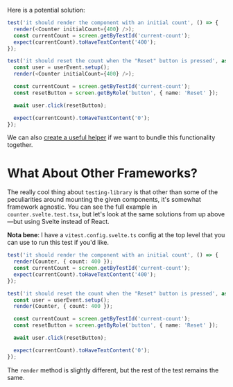 Here is a potential solution:

```ts
test('it should render the component with an initial count', () => {
  render(<Counter initialCount={400} />);
  const currentCount = screen.getByTestId('current-count');
  expect(currentCount).toHaveTextContent('400');
});

test('it should reset the count when the "Reset" button is pressed', async () => {
  const user = userEvent.setup();
  render(<Counter initialCount={400} />);

  const currentCount = screen.getByTestId('current-count');
  const resetButton = screen.getByRole('button', { name: 'Reset' });

  await user.click(resetButton);

  expect(currentCount).toHaveTextContent('0');
});
```

We can also [create a useful helper](Creating%20a%20Helper%20for%20Rendering%20Components%20and%20User%20Events.md) if we want to bundle this functionality together.

# What About Other Frameworks?

The really cool thing about `testing-library` is that other than some of the peculiarities around mounting the given components, it's somewhat framework agnostic. You can see the full example in `counter.svelte.test.tsx`, but let's look at the same solutions from up above—but using Svelte instead of React.

**Nota bene**: I have a `vitest.config.svelte.ts` config at the top level that you can use to run this test if you'd like.

```ts
test('it should render the component with an initial count', () => {
  render(Counter, { count: 400 });
  const currentCount = screen.getByTestId('current-count');
  expect(currentCount).toHaveTextContent('400');
});

test('it should reset the count when the "Reset" button is pressed', async () => {
  const user = userEvent.setup();
  render(Counter, { count: 400 });

  const currentCount = screen.getByTestId('current-count');
  const resetButton = screen.getByRole('button', { name: 'Reset' });

  await user.click(resetButton);

  expect(currentCount).toHaveTextContent('0');
});
```

The `render` method is slightly different, but the rest of the test remains the same.
